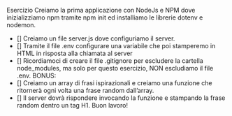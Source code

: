 Esercizio
Creiamo la prima applicazione con NodeJs e NPM dove inizializziamo npm tramite npm init ed installiamo le librerie dotenv e nodemon.

- [] Creiamo un file server.js dove configuriamo il server.
- [] Tramite il file .env configurare una variabile che poi stamperemo in HTML in risposta alla chiamata al server
- [] Ricordiamoci di creare il file .gitignore per escludere la cartella node_modules, ma solo per questo esercizio, NON escludiamo il file .env.
BONUS:
- [] Creiamo un array di frasi ispirazionali e creiamo una funzione che ritornerà ogni volta una frase random dall’array.
- [] Il server dovrà rispondere invocando la funzione e stampando la frase random dentro un tag H1.
Buon lavoro!